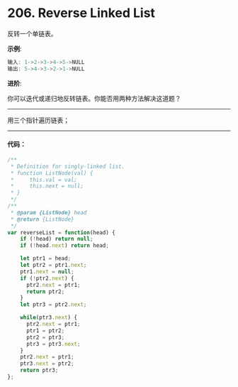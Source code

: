 # 206. Reverse Linked List

反转一个单链表。

**示例**:

```js
输入: 1->2->3->4->5->NULL
输出: 5->4->3->2->1->NULL
```

**进阶**:

你可以迭代或递归地反转链表。你能否用两种方法解决这道题？

---

用三个指针遍历链表；

---

#### 代码：
```js
/**
 * Definition for singly-linked list.
 * function ListNode(val) {
 *     this.val = val;
 *     this.next = null;
 * }
 */
/**
 * @param {ListNode} head
 * @return {ListNode}
 */
var reverseList = function(head) {
    if (!head) return null;
    if (!head.next) return head;

    let ptr1 = head;
    let ptr2 = ptr1.next;
    ptr1.next = null;
    if (!ptr2.next) {
      ptr2.next = ptr1;
      return ptr2;
    }
    let ptr3 = ptr2.next;

    while(ptr3.next) {
      ptr2.next = ptr1;
      ptr1 = ptr2;
      ptr2 = ptr3;
      ptr3 = ptr3.next;
    }
    ptr2.next = ptr1;
    ptr3.next = ptr2;
    return ptr3;
};
```